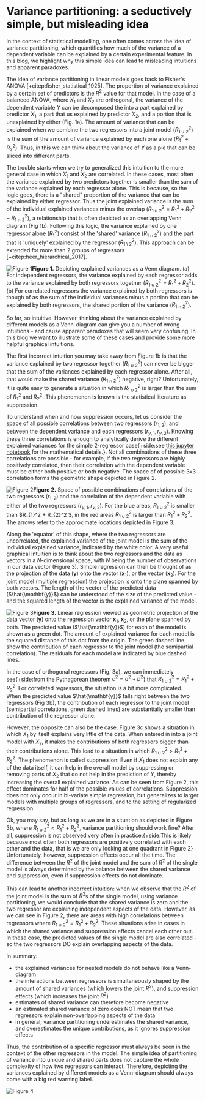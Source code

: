 # Variance partitioning: a seductively simple, but misleading idea

<section markdown="1">
In the context of statistical modelling, one often comes across the idea of variance partitioning, which quantifies how much of the variance of a dependent variable can be explained by a certain experimental feature. In this blog, we highlight why this simple idea can lead to misleading intuitions and apparent paradoxes.

The idea of variance partitioning in linear models goes back to Fisher's ANOVA [+citep:fisher_statistical_1925]. The proportion of variance explained by a certain set of predictors is the $R^2$ value for that model. In the case of a balanced ANOVA, where $X_1$ and $X_2$ are orthogonal, the variance of the dependent variable $Y$ can be decomposed the into a part explained by predictor $X_1$, a part that us explained by predictor $X_2$, and a portion that is unexplained by either (Fig. 1a). The amount of variance that can be explained when we combine the two regressors into a joint model ($R_{1 \cup 2}^2$) is the sum of the amount of variance explained by each one alone ($R^2_1 + R^2_2$). Thus, in this we can think about the variance of $Y$ as a pie that can be sliced into different parts.

The trouble starts when we try to generalized this intuition to the more general case in which $X_1$ and $X_2$ are correlated. In these cases, most often the variance explained by two predictors together is smaller than the sum of the variance explained by each regressor alone. This is because, so the logic goes, there is a "shared" proportion of the variance that can be explained by either regressor. Thus the joint explained variance is the sum of the individual explained variances minus the overlap ($R_{1 \cup 2}^2 = R_{1}^2  + R_{2}^2 - R^2_{1 \cap 2}$), a relationship that is often depicted as an overlapping Venn diagram (Fig 1b). Following this logic, the variance explained by one regressor alone ($R^2_1$) consist of the 'shared' variance ($R^2_{1 \cap 2}$) and the part that is 'uniquely' explained by the regressor ($R^2_{1 \setminus 2}$). This approach can be extended for more than 2 groups of regressors [+citep:heer_hierarchical_2017].

![Figure 1](venn_diagram.jpg)**Figure 1.** Depicting explained variances as a Venn diagram. (a) For independent regressors, the variance explained by each regressor adds to the variance explained by both regressors together ($R_{1 \cup 2}^2 = R^2_{1}  + R^2_{2}$). (b) For correlated regressors the variance explained by both regressors is though of as the sum of the individual variances minus a portion that can be explained by both regressors, the shared portion of the variance ($R^2_{1 \cap 2}$).

So far, so intuitive. However, thinking about the variance explained by different models as a Venn-diagram can give you a number of wrong intuitions - and cause apparent paradoxes that will seem very confusing. In this blog we want to illustrate some of these cases and provide some more helpful graphical intuitions.

The first incorrect intuition you may take away from Figure 1b is that the variance explained by two regressor together ($R^2_{1 \cup 2}$) can never be bigger that the sum of the variances explained by each regressor alone. After all, that would make the shared variance ($R^2_{1 \cap 2}$) negative, right? Unfortunately, it is quite easy to generate a situation in which $R_{1 \cup 2}^2$ is larger than the sum of $R_{1}^2$ and $R_{2}^2$. This phenomenon is known is the statistical literature as suppression.

To understand when and how suppression occurs, let us consider the space of all possible correlations between two regressors ($r_{1,2}$), and between the dependent variance and each regressors  ($r_{y,1}, r_{y,2}$). Knowing these three correlations is enough to analytically derive the different explained variances for the simple 2-regressor case{+side:see [this jupyter notebook](https://github.com/DiedrichsenLab/VariancePartitioning/blob/main/variance_partitioning_analytical.ipynb) for the mathematical details.}. Not all combinations of these three correlations are possible - for example, if the two regressors are highly positively correlated, then their correlation with the dependent variable must be either both positive or both negative. The space of of possible 3x3 correlation forms the geometric shape depicted in Figure 2.

![Figure 2](surface_plot.jpg)**Figure 2.** Space of possible combinations of correlations of the two regressors ($r_{1,2}$) and the correlation of the dependent variable with either of the two regressors ($r_{y,1}, r_{y,2}$). For the blue areas, $R_{1 \cup 2}^2$ is smaller than $R_{1}^2 + R_{2}^2 $, in the red areas $R_{1 \cup 2}^2$ is larger than $R_{1}^2 + R_{2}^2$. The arrows refer to the approximate locations depicted in Figure 3.

Along the 'equator' of this shape, where the two regressors are uncorrelated, the explained variance of the joint model is the sum of the individual explained variance, indicated by the white color.  A very useful graphical intuition is to think about the two regressors and the data as vectors in a $N$-dimensional space, with $N$ being the number of observations in our data vector (Figure 3). Simple regression can then be thought of as the projection of the data ($\mathbf{y}$) onto the vector ($\mathbf{x}_1$), or the vector ($\mathbf{x}_2$). For the joint model (multiple regression) the projection is onto the plane spanned by both vectors. The length of the vector of the predicted data ($\hat{\mathbf{y}}$) can be understood of the size of the predicted value - and the squared length of the vector is the explained variance of the model.

![Figure 3](projections.jpg)**Figure 3.** Linear regression viewed as geometric projection of the data vector ($\mathbf{y}$) onto the regression vector $\mathbf{x}_1$, $\mathbf{x}_2$, or the plane spanned by both. The predicted value ($\hat{\mathbf{y}}$) for each of the model is shown as a green dot. The amount of explained variance for each model is the squared distance of this dot from the origin. The green dashed line show the contribution of each regressor to the joint model (the semipartial correlation). The residuals for each model are indicated by blue dashed lines.

In the case of orthogonal regressors (Fig. 3a), we can immediately see{+side:from the Pythagorean theorem $c^2 = a^2 + b^2$} that $R^2_{1 \cup 2} = R_{1}^2 + R_{2}^2$. For correlated regressors, the situation is a bit more complicated. When the predicted value $\hat{\mathbf{y}}$ falls right between the two regressors (Fig 3b), the contribution of each regressor to the joint model (semipartial correlations, green dashed lines) are substantially smaller than contribution of the regressor alone.

However, the opposite can also be the case. Figure 3c shows a situation in which $X_1$ by itself explains very little of the data. When entered in into a joint model with $X_2$, it makes the contributions of both regressors bigger than their contributions alone. This lead to a situation in which $R^2_{1 \cup 2} > R^2_1 + R^2_2$. The phenomenon is called suppression: Even if $X_1$ does not explain any of the data itself, it can help in the overall model by suppressing or removing parts of $X_2$ that do not help in the prediction of $Y$, thereby increasing the overall explained variance. As can be seen from Figure 2, this effect dominates for half of the possible values of correlations. Suppression does not only occur in bi-variate simple regression, but generalizes to larger models with multiple groups of regressors, and to the setting of regularized regression.

Ok, you may say, but as long as we are in a situation as depicted in Figure 3b, where $R_{1 \cup 2}^2 < R^2_1 + R^2_2$, variance partitioning should work fine? After all, suppression is not observed very often in practice.{+side:This is likely because most often both regressors are positively correlated with each other and the data, that is we are only looking at one quadrant in Figure 2} Unfortunately, however, suppression effects occur all the time. The difference between the $R^2$ of the joint model and the sum of $R^2$ of the single model is always determined by the balance between the shared variance and suppression, even if suppression effects do not dominate.

This can lead to another incorrect intuition: when we observe that the $R^2$ of the joint model is the sum of $R^2$s of the single model, using variance partitioning, we would conclude that the shared variance is zero and the two regressor are explaining independent aspects of the data. However, as we can see in Figure 2, there are areas with high correlations between regressors where $R_{1 \cup 2}^2 = R^2_1 + R^2_2$. These situations arise in cases in which the shared variance and suppression effects cancel each other out. In these case, the predicted values of the single model are also correlated - so the two regressors DO explain overlapping aspects of the data.

In summary:

* the explained variances for nested models do not behave like a Venn-diagram
* the interactions between regressors is simultaneously shaped by the amount of shared variances (which lowers the joint $R^2$), and suppression effects (which increases the joint $R^2$)
* estimates of shared variance can therefore become negative
* an estimated shared variance of zero does NOT mean that two regressors explain non-overlapping aspects of the data
* in general, variance partitioning underestimates the shared variance, and overestimates the unique contributions, as it ignores suppression effects

Thus, the contribution of a specific regressor must always be seen in the context of the other regressors in the model. The simple idea of partitioning of variance into unique and shared parts does not capture the whole complexity of how two regressors can interact.
Therefore, depicting the variances explained by different models as a Venn-diagram should always come with a big red warning label.

![Figure 4](icon.png)

</section>
